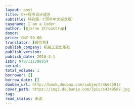 ```yaml
---
layout: post
title: C++程序设计语言
subtitle: 特别版·十周年中文纪念版
casename: I am a Coder
author: [Bjarne Stroustrup]
donor: 
price: CNY 99.00
translator: [裘宗燕]
publish_company: 机械工业出版社
publish_version: 
publish_date: 2010-3-1
isbn: 9787111298854
serial: 
total_volume: 1
borrower: []
borrow_date: []
douban_url: http://book.douban.com/subject/4604591/
cover_path: https://img2.doubanio.com/lpic/s4349507.jpg
tag: 
read_status: 未读
---
```

